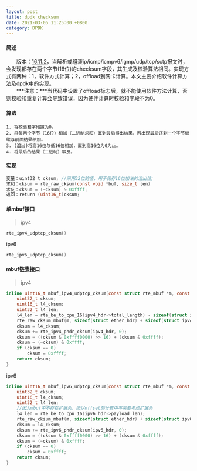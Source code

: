 ```yaml
---
layout: post
title: dpdk checksum
date: 2021-03-05 11:25:00 +0800
category: DPDK
---
```


#### 简述
　　版本：[16.11.2](http://fast.dpdk.org/rel/)，当解析或组装ip/icmp/icmpv6/igmp/udp/tcp/sctp报文时，会发现都存在两个字节(16位)的checksum字段，其生成及校验算法相同。实现方式有两种：1，软件方式计算；2，offload到网卡计算。本文主要介绍软件计算方法及dpdk中的实现。<br/>
　　***注意：***当代码中设置了offload标志后，就不能使用软件方法计算，否则校验和重复计算会导致错误，因为硬件计算时校验和字段不为0。

#### 算法
```
1. 将校验和字段置为0。
2. 将每两个字节（16位）相加（二进制求和）直到最后得出结果，若出现最后还剩一个字节继续与前面结果相加。
3. (溢出)将高16位与低16位相加，直到高16位为0为止。
4. 将最后的结果（二进制）取反。
```
#### 实现
```c
变量：uint32_t cksum; //采用32位的值，用于保存16位加法的溢出位;
求和：cksum = rte_raw_cksum(const void *buf, size_t len)
求反：cksum = (~cksum) & 0xffff;
返回：return (uint16_t)cksum;
```
#### 单mbuf接口
>ipv4
```c
rte_ipv4_udptcp_cksum()
```
ipv6
```c
rte_ipv6_udptcp_cksum()
```

#### mbuf链表接口
>ipv4
```c
inline uint16_t mbuf_ipv4_udptcp_cksum(const struct rte_mbuf *m, const struct ipv4_hdr *ipv4_hdr) {
    uint32_t cksum;
    uint16_t l4_cksum;
    uint32_t l4_len;
    l4_len = rte_be_to_cpu_16(ipv4_hdr->total_length) - sizeof(struct ipv4_hdr);
    rte_raw_cksum_mbuf(m, sizeof(struct ether_hdr) + sizeof(struct ipv4_hdr), l4_len, &l4_cksum);
    cksum = l4_cksum;
    cksum += rte_ipv4_phdr_cksum(ipv4_hdr, 0);
    cksum = ((cksum & 0xffff0000) >> 16) + (cksum & 0xffff);
    cksum = (~cksum) & 0xffff;
    if (cksum == 0)
        cksum = 0xffff;
    return cksum;
}
```
ipv6
```c
inline uint16_t mbuf_ipv6_udptcp_cksum(const struct rte_mbuf *m, const struct ipv6_hdr *ipv6_hdr) {
    uint32_t cksum;
    uint16_t l4_cksum;
    uint32_t l4_len;
    //因为mbuf中不存在扩展头，所以offset的计算中不需要考虑扩展头
    l4_len = rte_be_to_cpu_16(ipv6_hdr->payload_len);
    rte_raw_cksum_mbuf(m, sizeof(struct ether_hdr) + sizeof(struct ipv6_hdr), l4_len, &l4_cksum);
    cksum = l4_cksum;
    cksum += rte_ipv6_phdr_cksum(ipv6_hdr, 0);
    cksum = ((cksum & 0xffff0000) >> 16) + (cksum & 0xffff);
    cksum = (~cksum) & 0xffff;
    if (cksum == 0)
        cksum = 0xffff;
    return cksum;
}
```